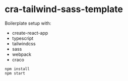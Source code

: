 # cra-tailwind-sass-template

Boilerplate setup with:
- create-react-app
- typescript
- tailwindcss
- sass
- webpack
- craco

```npm install```   
```npm start```   